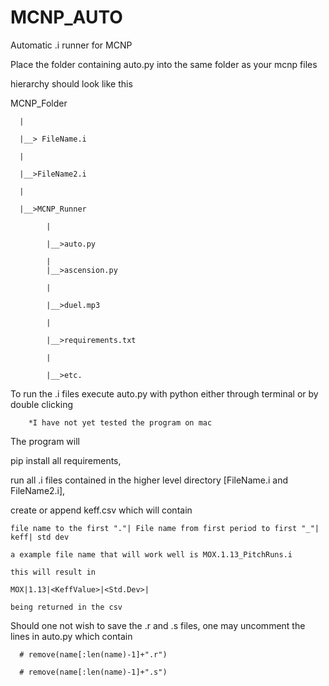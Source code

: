 # MCNP_AUTO

Automatic .i runner for MCNP

Place the folder containing auto.py into the same folder as your mcnp files

hierarchy should look like this


MCNP_Folder

      |
  
      |__> FileName.i
  
      |
  
      |__>FileName2.i
  
      |
  
      |__>MCNP_Runner
  
            |

            |__>auto.py

            |
            |__>ascension.py

            |

            |__>duel.mp3

            |

            |__>requirements.txt

            |

            |__>etc.
         
To run the .i files execute auto.py with  python either through terminal or by double clicking

        *I have not yet tested the program on mac
        
The program will 

  pip install all requirements,
  
  run all .i files contained in the higher level directory [FileName.i and FileName2.i],
  
  create or append keff.csv which will contain
  
    file name to the first "."| File name from first period to first "_"| keff| std dev
    
    a example file name that will work well is MOX.1.13_PitchRuns.i
    
    this will result in
    
    MOX|1.13|<KeffValue>|<Std.Dev>|
    
    being returned in the csv
    
Should one not wish to save the .r and .s files, one may uncomment the lines in auto.py which contain 

      # remove(name[:len(name)-1]+".r")
      
      # remove(name[:len(name)-1]+".s")
